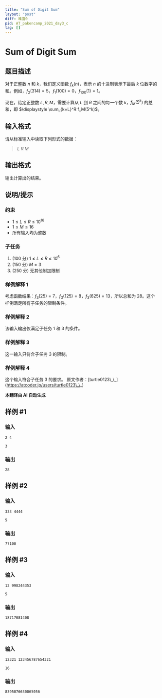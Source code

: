 ```yaml
---
title: "Sum of Digit Sum"
layout: "post"
diff: 难度0
pid: AT_pakencamp_2021_day3_c
tag: []
---
```


# Sum of Digit Sum

## 题目描述

对于正整数 $n$ 和 $k$，我们定义函数 $f_k(n)$，表示 $n$ 的十进制表示下最后 $k$ 位数字的和。例如，$f_2(314)=5$，$f_1(100)=0$，$f_{100}(1)=1$。

现在，给定正整数 $L, R, M$，需要计算从 $L$ 到 $R$ 之间的每一个数 $k$，$f_M(5^k)$ 的总和，即 $\displaystyle \sum_{k=L}^R f_M(5^k)$。

## 输入格式

请从标准输入中读取下列形式的数据：

> $L$ $R$ $M$

## 输出格式

输出计算出的结果。

## 说明/提示

### 约束

- $1 \le L \le R \le 10^{16}$
- $1 \le M \le 16$
- 所有输入均为整数

### 子任务

1. ($100$ 分) $1 \le L \le R \le 10^6$
2. ($150$ 分) $M=3$
3. ($250$ 分) 无其他附加限制

### 样例解释 1

考虑函数结果：$f_3(25)=7$，$f_3(125)=8$，$f_3(625)=13$，所以总和为 $28$。这个样例满足所有子任务的限制条件。

### 样例解释 2

该输入输出仅满足子任务 $1$ 和 $3$ 的条件。

### 样例解释 3

这一输入只符合子任务 $3$ 的限制。

### 样例解释 4

这个输入符合子任务 $3$ 的要求。 原文作者：\[turtle0123\\\_\\\_\](https://atcoder.jp/users/turtle0123\_\_)

 **本翻译由 AI 自动生成**

## 样例 #1

### 输入

```
2 4
3
```

### 输出

```
28
```

## 样例 #2

### 输入

```
333 4444
5
```

### 输出

```
77100
```

## 样例 #3

### 输入

```
12 998244353
5
```

### 输出

```
18717081408
```

## 样例 #4

### 输入

```
12321 123456787654321
16
```

### 输出

```
8395076630065056
```

